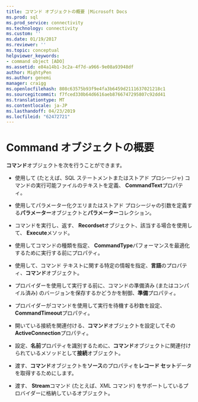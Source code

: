 ```yaml
---
title: コマンド オブジェクトの概要 |Microsoft Docs
ms.prod: sql
ms.prod_service: connectivity
ms.technology: connectivity
ms.custom: ''
ms.date: 01/19/2017
ms.reviewer: ''
ms.topic: conceptual
helpviewer_keywords:
- command object [ADO]
ms.assetid: e84a14b1-3c2a-4f7d-a966-9e08a93948df
author: MightyPen
ms.author: genemi
manager: craigg
ms.openlocfilehash: 808c63575b93f9e4fa3b6459d2111637021218c1
ms.sourcegitcommit: f7fced330b64d6616aeb8766747295807c92dd41
ms.translationtype: MT
ms.contentlocale: ja-JP
ms.lasthandoff: 04/23/2019
ms.locfileid: "62472721"
---
```

# <a name="command-object-overview"></a>Command オブジェクトの概要
**コマンド**オブジェクトを次を行うことができます。  
  
-   使用して (たとえば、SQL ステートメントまたはストアド プロシージャ) コマンドの実行可能ファイルのテキストを定義、 **CommandText**プロパティ。  
  
-   使用してパラメーター化クエリまたはストアド プロシージャの引数を定義する**パラメーター**オブジェクトと**パラメーター**コレクション。  
  
-   コマンドを実行し、返す、 **Recordset**オブジェクト、該当する場合を使用して、 **Execute**メソッド。  
  
-   使用してコマンドの種類を指定、 **CommandType**パフォーマンスを最適化するために実行する前にプロパティ。  
  
-   使用して、コマンド テキストに関する特定の情報を指定、**言語**のプロパティ、**コマンド**オブジェクト。  
  
-   プロバイダーを使用して実行する前に、コマンドの準備済み (またはコンパイル済み) のバージョンを保存するかどうかを制御、**準備**プロパティ。  
  
-   プロバイダーがコマンドを使用して実行を待機する秒数を設定、 **CommandTimeout**プロパティ。  
  
-   開いている接続を関連付ける、**コマンド**オブジェクトを設定してその**ActiveConnection**プロパティ。  
  
-   設定、**名前**プロパティを識別するために、**コマンド**オブジェクトに関連付けられているメソッドとして**接続**オブジェクト。  
  
-   渡す、**コマンド**オブジェクトを**ソース**のプロパティを**レコード セット**データを取得するためにします。  
  
-   渡す、 **Stream**コマンド (たとえば、XML コマンド) をサポートしているプロバイダーに格納しているオブジェクト。
